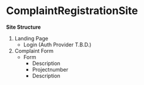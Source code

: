 # ComplaintRegistrationSite

**Site Structure**

1. Landing Page
   - Login (Auth Provider T.B.D.)
2. Complaint Form
   - Form
     - Description
     - Projectnumber
     - Description

